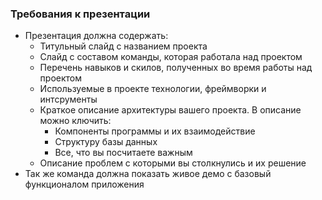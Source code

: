 ### Требования к презентации
  * Презентация должна содержать:
    * Титульный слайд с названием проекта
    * Слайд с составом команды, которая работала над проектом
    * Перечень навыков и скилов, полученных во время работы над проектом
    * Используемые в проекте технологии, фреймворки и интсрументы
    * Краткое описание архитектуры вашего проекта. В описание можно ключить:
      * Компоненты программы и их взаимодействие
      * Структуру базы данных
      * Все, что вы посчитаете важным
    * Описание проблем с которыми вы столкнулись и их решение
  * Так же команда должна показать живое демо с базовый функционалом приложения